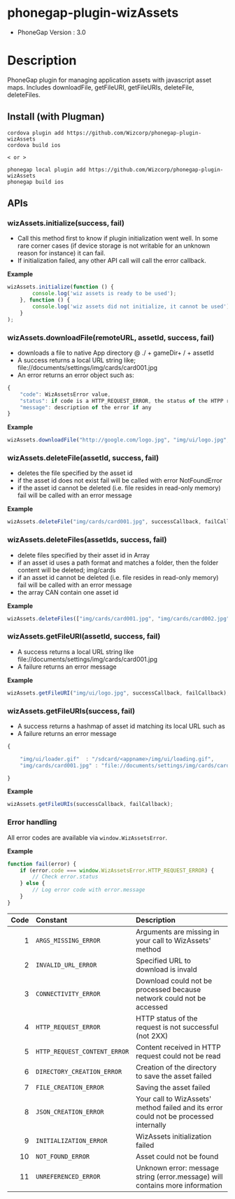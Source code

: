 # phonegap-plugin-wizAssets 

- PhoneGap Version : 3.0

# Description

PhoneGap plugin for managing application assets with javascript asset maps. Includes downloadFile, getFileURI, getFileURIs, deleteFile, deleteFiles.


## Install (with Plugman) 

    cordova plugin add https://github.com/Wizcorp/phonegap-plugin-wizAssets
    cordova build ios
    
    < or >
    
    phonegap local plugin add https://github.com/Wizcorp/phonegap-plugin-wizAssets
    phonegap build ios



## APIs


### wizAssets.initialize(success, fail)

- Call this method first to know if plugin initialization went well. In some rare corner cases (if device storage is not writable for an unknown reason for instance) it can fail.
- If initialization failed, any other API call will call the error callback.

**Example**
```javascript
wizAssets.initialize(function () {
        console.log('wiz assets is ready to be used');
    }, function () {
        console.log('wiz assets did not initialize, it cannot be used');
    }
);
```

### wizAssets.downloadFile(remoteURL, assetId, success, fail)

- downloads a file to native App directory @ ./ + gameDir+ / + assetId <br />
- A success returns a local URL string like; file://documents/settings/img/cards/card001.jpg <br />
- An error returns an error object such as:
```javascript
{
    "code": WizAssetsError value,
    "status": if code is a HTTP_REQUEST_ERROR, the status of the HTPP request, optional
    "message": description of the error if any
}
```

**Example**
``` javascript
wizAssets.downloadFile("http://google.com/logo.jpg", "img/ui/logo.jpg", successCallback, failCallback);
```

### wizAssets.deleteFile(assetId, success, fail)

- deletes the file specified by the asset id <br />
- if the asset id does not exist fail will be called with error NotFoundError <br />
- if the asset id cannot be deleted (i.e. file resides in read-only memory) fail will be called with an error message


**Example**
```javascript
wizAssets.deleteFile("img/cards/card001.jpg", successCallback, failCallback);
```

### wizAssets.deleteFiles(assetIds, success, fail)

- delete files specified by their asset id in Array <br />
- if an asset id uses a path format and matches a folder, then the folder content will be deleted; img/cards <br />
- if an asset id cannot be deleted (i.e. file resides in read-only memory) fail will be called with an error message
- the array CAN contain one asset id

**Example**
```javascript
wizAssets.deleteFiles(["img/cards/card001.jpg", "img/cards/card002.jpg"], successCallback, failCallback);
```

### wizAssets.getFileURI(assetId, success, fail)

- A success returns a local URL string like file://documents/settings/img/cards/card001.jpg <br />
- A failure returns an error message

**Example**
```javascript
wizAssets.getFileURI("img/ui/logo.jpg", successCallback, failCallback);
```

### wizAssets.getFileURIs(success, fail)

- A success returns a hashmap of asset id matching its local URL such as
- A failure returns an error message

```javascript
{

    "img/ui/loader.gif"  : "/sdcard/<appname>/img/ui/loading.gif", 
    "img/cards/card001.jpg" : "file://documents/settings/img/cards/card001.jpg" 

}
```

**Example**
```javascript
wizAssets.getFileURIs(successCallback, failCallback);
```

### Error handling

All error codes are available via ```window.WizAssetsError```.

**Example**
```javascript
function fail(error) {
    if (error.code === window.WizAssetsError.HTTP_REQUEST_ERROR) {
        // Check error.status
    } else {
        // Log error code with error.message
    }
}
```

| Code | Constant                     | Description                                                                                            |
|-----:|:-----------------------------|:-------------------------------------------------------------------------------------------------------|
|    1 | `ARGS_MISSING_ERROR`         | Arguments are missing in your call to WizAssets' method                                                |
|    2 | `INVALID_URL_ERROR`          | Specified URL to download is invald                                                                    |
|    3 | `CONNECTIVITY_ERROR`         | Download could not be processed because network could not be accessed                                  |
|    4 | `HTTP_REQUEST_ERROR`         | HTTP status of the request is not successful (not 2XX)                                                 |
|    5 | `HTTP_REQUEST_CONTENT_ERROR` | Content received in HTTP request could not be read                                                     |
|    6 | `DIRECTORY_CREATION_ERROR`   | Creation of the directory to save the asset failed                                                     |
|    7 | `FILE_CREATION_ERROR`        | Saving the asset failed                                                                                |
|    8 | `JSON_CREATION_ERROR`        | Your call to WizAssets' method failed and its error could not be processed internally                  |
|    9 | `INITIALIZATION_ERROR`       | WizAssets initialization failed                                                                        |
|   10 | `NOT_FOUND_ERROR`            | Asset could not be found                                                                               |
|   11 | `UNREFERENCED_ERROR`         | Unknown error: message string (error.message) will contains more information                           |
